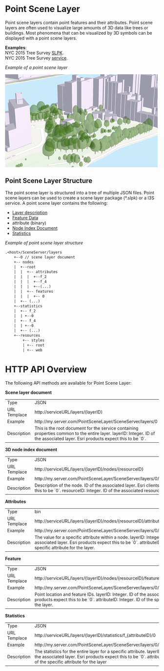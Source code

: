 # Point Scene Layer

Point scene layers contain point features and their attributes. Point scene layers are often used to visualize large amounts of 3D data like trees or buildings.  Most phenomena that can be visualized by 3D symbols can be displayed with a point scene layers.

**Examples**:<br />
NYC 2015 Tree Survey [SLPK](https://www.arcgis.com/home/item.html?id=7f3221f2984f49d89a9ef6d114d5f748).<br />
NYC 2015 Tree Survey [service](www.arcgis.com/home/item.html?id=496552d059644b4892c51ad06bdba8e2).<br />

*Example of a point scene layer*

![Point Scene Layer](../img/PointSceneLayer.png)

## Point Scene Layer Structure
The point scene layer is structured into a tree of multiple JSON files. Point scene layers can be used to create a scene layer package (*.slpk) or a I3S service. A point scene layer contains the following:

- [Layer description](3DSceneLayer.psl.md)
- [Feature Data](featureData.cmn.md)
- attribute (binary)
- [Node Index Document](3DNodeIndexDocument.cmn.md)
- [Statistics](statisticsInfo.cmn.md)

*Example of point scene layer structure*

```
.<host>/SceneServer/layers
	+--0 // scene layer document
	+-- nodes
	|  +--root
	|  |  +-- attributes
	|  |  |  +--f_2
	|  |  |  +--f_4
	|  |  |  +--(...)
	|  |  +-- features
	|  |  |  +-- 0
	|  +-- (...)
	+--statistics
	|  +-- f_2
	|  | +--0
	|  +-- f_4
	|  | +--0
	|  +-- (...)
	+--resources
	    +-- styles
	 	| +-- root
	 	| +-- web 
```
# HTTP API Overview

The following API methods are available for Point Scene Layer:

**Scene layer document**

<table>
<tr>
    <td>Type</td>
    <td>JSON</td>
</tr>
<tr>
    <td>URL Templace</td>
    <td>http://serviceURL/layers/{layerID}</td>
</tr>
<tr>
    <td>Example</td>
    <td>http://my.server.com/PointSceneLayer/SceneServer/layers/0</td>
</tr>
<tr>
    <td>Description</td>
    <td>This is the root document for the service containing properties common to the entire layer. layerID: Integer. ID of the associated layer. Esri products expect this to be `0`.</td>
</tr>
</table>

**3D node index document**

<table>
<tr>
    <td>Type</td>
    <td>JSON</td>
</tr>
<tr>
    <td>URL Templace</td>
    <td>http://serviceURL/layers/{layerID}/nodes/{resourceID}</td>
</tr>
<tr>
    <td>Example</td>
    <td>http://my.server.com/PointSceneLayer/SceneServer/layers/0/nodes/98</td>
</tr>
<tr>
    <td>Description</td>
    <td>Description of the node. ID of the associated layer. Esri clients expect this to be `0`. resourceID: Integer. ID of the associated resource.</td>
</tr>
</table>

**Attributes**
<table>
<tr>
    <td>Type</td>
    <td>bin</td>
</tr>
<tr>
    <td>URL Templace</td>
    <td>http://serviceURL/layers/{layerID}/nodes/{resourceID}/attributes/f_{attributeID}/0</td>
</tr>
<tr>
    <td>Example</td>
    <td>http://my.server.com/PointSceneLayer/SceneServer/layers/0/attributes/f_48/0 </td>
</tr>
<tr>
    <td>Description</td>
    <td>The value for a specific attribute within a node. layerID: Integer. ID of the associated layer. Esri products expect this to be `0`. attributeID: Integer. ID of the specific attribute for the layer. </td>
</tr>
</table>

**Feature**
<table>
<tr>
    <td>Type</td>
    <td>JSON</td>
</tr>
<tr>
    <td>URL Templace</td>
    <td>http://serviceURL/layers/{layerID}/nodes/{resourceID}/features/0</td>
</tr>
<tr>
    <td>Example</td>
    <td>http://my.server.com/PointSceneLayer/SceneServer/layers/0/nodes/98/features/0 </td>
</tr>
<tr>
    <td>Description</td>
    <td>Point location and feature IDs. layerID: Integer. ID of the associated layer. Esri products expect this to be `0`. attributeID: Integer. ID of the specific attribute for the layer. </td>
</tr>
</table>

**Statistics**
<table>
<tr>
    <td>Type</td>
    <td>JSON</td>
</tr>
<tr>
    <td>URL Templace</td>
    <td>http://serviceURL/layers/{layerID}/statistics/f_{attributeID}/0</td>
</tr>
<tr>
    <td>Example</td>
    <td> http://my.server.com/PointSceneLayer/SceneServer/layers/0/statistics/f_48/0  </td>
</tr>
<tr>
    <td>Description</td>
    <td>The statistics for the entire layer for a specific attribute. layerID: Integer. ID of the associated layer. Esri products expect this to be `0`. attributeID: Integer.  ID of the specific attribute for the layer</td>
</tr>
</table>


